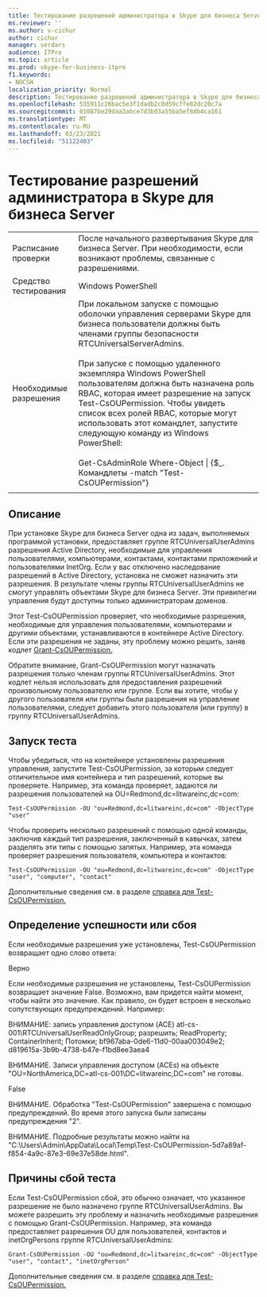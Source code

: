 ```yaml
---
title: Тестирование разрешений администратора в Skype для бизнеса Server
ms.reviewer: ''
ms.author: v-cichur
author: cichur
manager: serdars
audience: ITPro
ms.topic: article
ms.prod: skype-for-business-itpro
f1.keywords:
- NOCSH
localization_priority: Normal
description: Тестирование разрешений администратора в Skype для бизнеса Server
ms.openlocfilehash: 535911c26bac5e3f1dadb2c8d59cffe82dc20c7a
ms.sourcegitcommit: 01087be29daa3abce7d3b03a55ba5ef8db4ca161
ms.translationtype: MT
ms.contentlocale: ru-RU
ms.lasthandoff: 03/23/2021
ms.locfileid: "51122403"
---
```

# <a name="testing-admin-permissions-in-skype-for-business-server"></a>Тестирование разрешений администратора в Skype для бизнеса Server

| | |
|--|--|
|Расписание проверки|После начального развертывания Skype для бизнеса Server. При необходимости, если возникают проблемы, связанные с разрешениями.|
|Средство тестирования|Windows PowerShell|
|Необходимые разрешения|При локальном запуске с помощью оболочки управления серверами Skype для бизнеса пользователи должны быть членами группы безопасности RTCUniversalServerAdmins.<br><br/>При запуске с помощью удаленного экземпляра Windows PowerShell пользователям должна быть назначена роль RBAC, которая имеет разрешение на запуск Test-CsOUPermission. Чтобы увидеть список всех ролей RBAC, которые могут использовать этот командлет, запустите следующую команду из Windows PowerShell:<br/><br/>Get-CsAdminRole Where-Object \| {$_. Командлеты -match "Test-CsOUPermission"}|
|||

## <a name="description"></a>Описание

При установке Skype для бизнеса Server одна из задач, выполняемых программой установки, предоставляет группе RTCUniversalUserAdmins разрешения Active Directory, необходимые для управления пользователями, компьютерами, контактами, контактами приложений и пользователями InetOrg. Если у вас отключено наследование разрешений в Active Directory, установка не сможет назначить эти разрешения. В результате члены группы RTCUniversalUserAdmins не смогут управлять объектами Skype для бизнеса Server. Эти привилегии управления будут доступны только администраторам доменов. 

Этот Test-CsOUPermission проверяет, что необходимые разрешения, необходимые для управления пользователями, компьютерами и другими объектами, устанавливаются в контейнере Active Directory. Если эти разрешения не заданы, эту проблему можно решить, заняв кодлет [Grant-CsOUPermission.](/powershell/module/skype/Grant-CsOUPermission) 

Обратите внимание, Grant-CsOUPermission могут назначать разрешения только членам группы RTCUniversalUserAdmins. Этот кодлет нельзя использовать для предоставления разрешений произвольному пользователю или группе. Если вы хотите, чтобы у другого пользователя или группы были разрешения на управление пользователями, следует добавить этого пользователя (или группу) в группу RTCUniversalUserAdmins. 


## <a name="running-the-test"></a>Запуск теста

Чтобы убедиться, что на контейнере установлены разрешения управления, запустите Test-CsOUPermission, за которым следует отличительное имя контейнера и тип разрешений, которые вы проверяете. Например, эта команда проверяет, задаются ли разрешения пользователей на OU=Redmond,dc=litwareinc,dc=com:

`Test-CsOUPermission -OU "ou=Redmond,dc=litwareinc,dc=com" -ObjectType "user"`

Чтобы проверить несколько разрешений с помощью одной команды, заключив каждый тип разрешения, заключенный в кавычках, затем разделять эти типы с помощью запятых. Например, эта команда проверяет разрешения пользователя, компьютера и контактов:

`Test-CsOUPermission -OU "ou=Redmond,dc=litwareinc,dc=com" -ObjectType "user", "computer", "contact"`

Дополнительные сведения см. в разделе [справка для Test-CsOUPermission.](/powershell/module/skype/test-csoupermission)

## <a name="determining-success-or-failure"></a>Определение успешности или сбоя

Если необходимые разрешения уже установлены, Test-CsOUPermission возвращает одно слово ответа:

Верно

Если необходимые разрешения не установлены, Test-CsOUPermission возвращает значение False. Возможно, вам придется найти момент, чтобы найти это значение. Как правило, он будет встроен в несколько сопутствующих предупреждений. Например:

ВНИМАНИЕ: запись управления доступом (ACE) atl-cs-001\RTCUniversalUserReadOnlyGroup; разрешить; ReadProperty; ContainerInherit; Потомки; bf967aba-0de6-11d0-00aa003049e2; d819615a-3b9b-4738-b47e-f1bd8ee3aea4 

ВНИМАНИЕ. Записи управления доступом (ACEs) на объекте "OU=NorthAmerica,DC=atl-cs-001\DC=litwareinc,DC=com" не готовы. 

False 

ВНИМАНИЕ. Обработка "Test-CsOUPermission" завершена с помощью предупреждений. Во время этого запуска были записаны предупреждения "2". 

ВНИМАНИЕ. Подробные результаты можно найти на "C:\Users\Admin\AppData\Local\Temp\Test-CsOUPermission-5d7a89af-f854-4a9c-87e3-69e37e58de.html". 

## <a name="reasons-why-the-test-might-have-failed"></a>Причины сбой теста

Если Test-CsOUPermission сбой, это обычно означает, что указанное разрешение не было назначено группе RTCUniversalUserAdmins. Вы можете разрешить эту проблему и назначить необходимые разрешения с помощью Grant-CsOUPermission. Например, эта команда предоставляет разрешения OU для пользователей, контактов и inetOrgPersons группе RTCUniversalUserAdmins:

`Grant-CsOUPermission -OU "ou=Redmond,dc=litwareinc,dc=com" -ObjectType "user", "contact", "inetOrgPerson"`

Дополнительные сведения см. в разделе [справка для Test-CsOUPermission.](/powershell/module/skype/test-csoupermission)